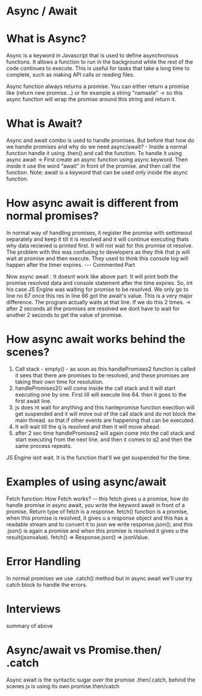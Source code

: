 # Async / Await

# What is Async?

Async is a keyword in Javascript that is used to define asynchronous functions. It allows a function to run in the background while the rest of the code continues to execute. This is useful for tasks that take a long time to complete, such as making API calls or reading files.

Async function always returns a promise.
You can either return a promise like (return new promise...) or for example a string "namaste" -> so this async function will wrap the promise around this string and return it.

# What is Await?

Async and await combo is used to handle promises. But before that how do we handle promises and why do we need async/await? - Inside a normal function handle it using .then() and call the function.
To handle it using async await ->
First create an async function using async keyword.
Then inside it use the word "await" in front of the promise.
and then call the function.
Note: await is a keyword that can be used only inside the async function. 



# How async await is different from normal promises?

In normal way of handling promises, it register the promise with settimeout separately and keep it till it is resolved and it will continue executing thats why  data recieved is printed first. It will not wait for this promise ot resolve.
The problem with this was confusing to developers as they thik that js will wait at promise and then execute. They used to think this console log will happen after the timer expires. --- Commented Part

Now async await :
It doesnt work like above part. It will print both the promise resolved data and console statement after the time expires. So, int his case JS Engine was waiting for promise to be resolved. We only go to line no 67 once this res in line 66 got the await's value. This is a very major difference. The program actually waits at that line. If we do this 2 times. -> after 2 seconds all the promises are resolved we dont have to wait for another 2 seconds to get the value of promise.

# How async await works behind the scenes?

1. Call stack - empty() - as soon as this handlePromises2 function is called it sees that there are promises to be resolved, and these promises are taking their own time for resolution.
2. handlePromises2() will come inside the call stack and it will start executing one by one. First iill will execute line 64. then it goes to the first await line.
3. js does nt wait for anything and this hanlepromise function execition will get suspended and it will move out of the call stack and do not block the main thread. so that if other events are happening that can be executed.
4. It will wait till the q is resolved and then it will move ahead.
5. after 2 sec time handlePromises2 will again come into the call stack and start executing from the next line. and then it comes to q2 and then the same process repeats.

JS Engine isnt wait. It is the function that'll we get suspended for the time.

# Examples of using async/await

Fetch function: How Fetch works? -- this fetch gives u a promise, how do handle promise in async await, you write the keyword await in front of a promise. Return type of fetch is a response.
fetch() function is a promise, when this promise is resolved, it gives u a response object and this has a readable stream and to convert it to json we write response.json(); and this .json() is again a promise and when this promise is resolved it gives u the result(jsonvalue).
fetch() => Response.json() => jsonValue.

# Error Handling

In normal promises we use .catch() method but in async await we'll use try catch block to handle the errors.

# Interviews

summary of above

# Async/await vs Promise.then/ .catch

Async await is the syntactic sugar over the promise .then/.catch, behind the scenes js is using its own promise.then/catch
